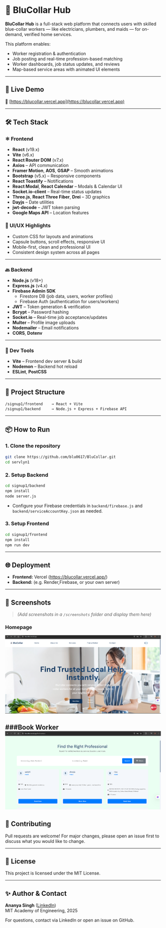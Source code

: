 # 🔧 BluCollar Hub

**BluCollar Hub** is a full-stack web platform that connects users with skilled blue-collar workers — like electricians, plumbers, and maids — for on-demand, verified home services.

This platform enables:
- Worker registration & authentication
- Job posting and real-time profession-based matching
- Worker dashboards, job status updates, and reviews
- Map-based service areas with animated UI elements

---

## 🚀 Live Demo

🔗 [https://blucollar.vercel.app](https://blucollar.vercel.app)

---

## 🛠️ Tech Stack

### ⚛️ Frontend

- **React** (v19.x)
- **Vite** (v6.x)
- **React Router DOM** (v7.x)
- **Axios** – API communication
- **Framer Motion**, **AOS**, **GSAP** – Smooth animations
- **Bootstrap** (v5.x) – Responsive components
- **React Toastify** – Notifications
- **React Modal**, **React Calendar** – Modals & Calendar UI
- **Socket.io-client** – Real-time status updates
- **Three.js**, **React Three Fiber**, **Drei** – 3D graphics
- **Dayjs** – Date utilities
- **jwt-decode** – JWT token parsing
- **Google Maps API** – Location features

### 🎨 UI/UX Highlights

- Custom CSS for layouts and animations
- Capsule buttons, scroll effects, responsive UI
- Mobile-first, clean and professional UI
- Consistent design system across all pages

---

### 🔙 Backend

- **Node.js** (v18+)
- **Express.js** (v4.x)
- **Firebase Admin SDK**
  - Firestore DB (job data, users, worker profiles)
  - Firebase Auth (authentication for users/workers)
- **JWT** – Token generation & verification
- **Bcrypt** – Password hashing
- **Socket.io** – Real-time job acceptance/updates
- **Multer** – Profile image uploads
- **Nodemailer** – Email notifications
- **CORS**, **Dotenv**

---

### 🧪 Dev Tools

- **Vite** – Frontend dev server & build
- **Nodemon** – Backend hot reload
- **ESLint**, **PostCSS**

---

## 📂 Project Structure

```
/signup1/frontend    → React + Vite 
/signup1/backend     → Node.js + Express + Firebase API
```

---

## 📦 How to Run

### 1. Clone the repository
```bash
git clone https://github.com/blu0617/BluCollar.git
cd servlyn1
```

### 2. Setup Backend
```bash
cd signup1/backend
npm install
node server.js
```
- Configure your Firebase credentials in `backend/firebase.js` and `backend/serviceAccountKey.json` as needed.

### 3. Setup Frontend
```bash
cd signup1/frontend
npm install
npm run dev
```

---

## 🌐 Deployment
- **Frontend:** Vercel (https://blucollar.vercel.app/)
- **Backend:** (e.g. Render,Firebase, or your own server)

---

## 📸 Screenshots
> _(Add screenshots in a `/screenshots` folder and display them here)_
### Homepage
![Homepage](screenshots/CustomerHomepage.png)

###Book Worker
![findworker](screenshots/findworker.png)
---

## 🤝 Contributing
Pull requests are welcome! For major changes, please open an issue first to discuss what you would like to change.

---

## 📄 License
This project is licensed under the MIT License.

---

## ✨ Author & Contact
**Ananya Singh** ([LinkedIn](https://www.linkedin.com/in/ananya-singh-60a730372/))  
MIT Academy of Engineering, 2025

For questions, contact via LinkedIn or open an issue on GitHub.

